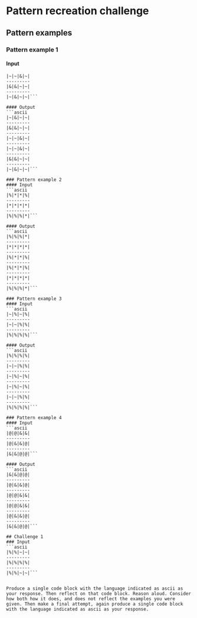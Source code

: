 # Pattern recreation challenge

## Pattern examples

### Pattern example 1
#### Input
```ascii
|~|~|&|~|
---------
|&|&|~|~|
---------
|~|&|~|~|```

#### Output
```ascii
|~|&|~|~|
---------
|&|&|~|~|
---------
|~|~|&|~|
---------
|~|~|&|~|
---------
|&|&|~|~|
---------
|~|&|~|~|```

### Pattern example 2
#### Input
```ascii
|%|*|*|%|
---------
|*|*|*|*|
---------
|%|%|%|*|```

#### Output
```ascii
|%|%|%|*|
---------
|*|*|*|*|
---------
|%|*|*|%|
---------
|%|*|*|%|
---------
|*|*|*|*|
---------
|%|%|%|*|```

### Pattern example 3
#### Input
```ascii
|~|%|~|%|
---------
|~|~|%|%|
---------
|%|%|%|%|```

#### Output
```ascii
|%|%|%|%|
---------
|~|~|%|%|
---------
|~|%|~|%|
---------
|~|%|~|%|
---------
|~|~|%|%|
---------
|%|%|%|%|```

### Pattern example 4
#### Input
```ascii
|@|@|&|&|
---------
|@|&|&|@|
---------
|&|&|@|@|```

#### Output
```ascii
|&|&|@|@|
---------
|@|&|&|@|
---------
|@|@|&|&|
---------
|@|@|&|&|
---------
|@|&|&|@|
---------
|&|&|@|@|```

## Challenge 1
### Input
```ascii
|%|%|~|~|
---------
|%|%|%|%|
---------
|%|%|~|~|```


Produce a single code block with the language indicated as ascii as your response. Then reflect on that code block. Reason aloud. Consider how both how it does, and does not reflect the examples you were given. Then make a final attempt, again produce a single code block with the language indicated as ascii as your response.
